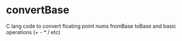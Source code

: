 # convertBase
C lang code to convert floating point nums fromBase toBase and basic operations (+ - * / etc)

